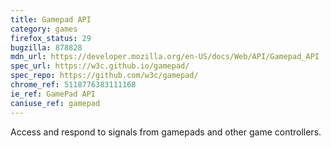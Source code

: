 ```yaml
---
title: Gamepad API
category: games
firefox_status: 29
bugzilla: 878828
mdn_url: https://developer.mozilla.org/en-US/docs/Web/API/Gamepad_API
spec_url: https://w3c.github.io/gamepad/
spec_repo: https://github.com/w3c/gamepad/
chrome_ref: 5118776383111168
ie_ref: GamePad API
caniuse_ref: gamepad
---
```


Access and respond to signals from gamepads and other game controllers.

